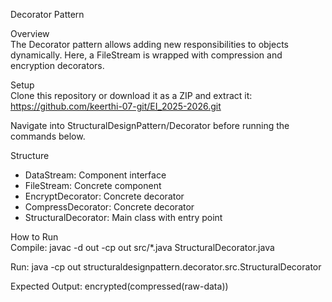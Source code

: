 Decorator Pattern

Overview  
The Decorator pattern allows adding new responsibilities to objects dynamically. Here, a FileStream is wrapped with compression and encryption decorators.

Setup  
Clone this repository or download it as a ZIP and extract it:
https://github.com/keerthi-07-git/EI_2025-2026.git

Navigate into StructuralDesignPattern/Decorator before running the commands below.

Structure  
- DataStream: Component interface  
- FileStream: Concrete component  
- EncryptDecorator: Concrete decorator  
- CompressDecorator: Concrete decorator  
- StructuralDecorator: Main class with entry point  

How to Run  
Compile:
javac -d out -cp out src/*.java StructuralDecorator.java

Run:
java -cp out structuraldesignpattern.decorator.src.StructuralDecorator

Expected Output:
encrypted(compressed(raw-data))
